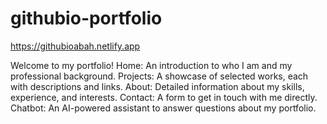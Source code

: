 # githubio-portfolio
 
https://githubioabah.netlify.app

Welcome to my portfolio!
Home: An introduction to who I am and my professional background.
Projects: A showcase of selected works, each with descriptions and links.
About: Detailed information about my skills, experience, and interests.
Contact: A form to get in touch with me directly.
Chatbot: An AI-powered assistant to answer questions about my portfolio.
